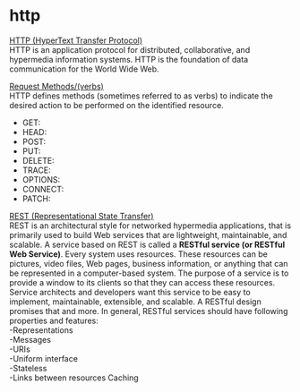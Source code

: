 # http

<u>HTTP (HyperText Transfer Protocol)</u><br>
 HTTP is an application protocol for distributed, collaborative, and hypermedia information systems. HTTP is the foundation of data communication for the World Wide Web.

<u>Request Methods/(verbs)</u><br>
HTTP defines methods (sometimes referred to as verbs) to indicate the desired action to be performed on the identified resource.
- GET:
- HEAD:
- POST:
- PUT:
- DELETE:
- TRACE:
- OPTIONS:
- CONNECT:
- PATCH:

<u>REST (Representational State Transfer)</u><br>
REST is an architectural style for networked hypermedia applications, that is primarily used to build Web services that are lightweight, maintainable, and scalable. A service based on REST is called a **RESTful service (or RESTful Web Service)**. 
Every system uses resources. These resources can be pictures, video files, Web pages, business information, or anything that can be represented in a computer-based system. The purpose of a service is to provide a window to its clients so that they can access these resources. Service architects and developers want this service to be easy to implement, maintainable, extensible, and scalable. A RESTful design promises that and more. In general, RESTful services should have following properties and features:<br>
-Representations<br>
-Messages<br>
-URIs<br>
-Uniform interface<br>
-Stateless<br>
-Links between resources
Caching